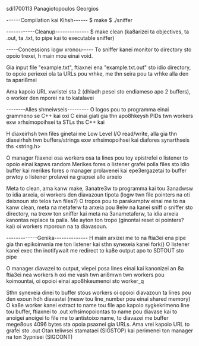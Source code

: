 sdi1700113 Panagiotopoulos Georgios

------Compilation kai Klhsh------
$ make
$ ./sniffer

------------Cleanup--------------
$ make clean (ka8arizei ta objectives, ta .out, ta .txt, to pipe kai to executable sniffer)


-----Concessions logw xronou-----
To sniffer kanei monitor to directory sto opoio trexei, h main mou einai void.

Gia input file "example.txt", ftiaxnei ena "example.txt.out" sto idio directory, 
    to opoio periexei ola ta URLs pou vrhke, me thn seira pou ta vrhke alla den ta apari8mei

Ama kapoio URL xwristei sta 2 (dhladh pesei sto endiameso apo 2 buffers), o worker den mporei na to katalavei

--------Alles shmeiwseis---------
O logos pou  to programma einai grammeno se C++ kai oxi C einai giati 
    gia thn apo8hkeysh PIDs twn workers exw xrhsimopoihsei ta STLs ths C++ <vector> kai <queue>

H diaxeirhsh twn files ginetai me Low Level I/O read/write, alla gia thn diaxeirhsh twn buffers/strings 
    exw xrhsimopoihsei kai diafores synarthseis ths <string.h>

O manager ftiaxnei osa workers osa ta lines pou toy epistrefei o listener to opoio einai kapws random
Merikes fores o listener grafei polla files sto idio buffer kai
merikes fores o manager prolavenei kai epe3ergazetai to buffer prwtoy o listener prolavei na grapsei allo arxeio

Meta to clean, ama kanw make, 3anatre3w to programma kai tou 3anadwsw to idia arxeia, 
oi workers den diavazoun tipota (logw twn file pointers na oti deixnoun sto telos twn files?)
O tropos pou to parakamptw einai me to na kanw clean, meta na metaferw ta arxeia pou 8elw na kanei sniff o sniffer sto directory, 
na trexw ton sniffer kai meta na 3anametaferw, ta idia arxeia kanontas replace ta palia.
Me ayton ton tropo (ginontai reset oi pointers? kai) oi workers mporoun na ta diavasoun.


-------------Genika--------------
H main arxizei me to na ftia3ei ena pipe gia thn epikoinwnia me ton listener kai sthn synexeia kanei fork()
O listener kanei exec thn inotifywait me redirect to ka8e output apo to SDTOUT sto pipe

O manager diavazei to output, vlepei posa lines einai kai kanonizei an 8a ftia3ei nea workers h oxi
me vash twn ari8mwn twn workers pou koimountai, oi opoioi einai apo8hkeumenoi sto worker_q

Sthn synexeia dinei to buffer stous workers oi opoioi diavazoun ta lines pou den exoun hdh diavastei 
(mesw tou line_number pou einai shared memory)
O ka8e worker kanei extract to name tou file apo kapoio sygkekrimeno line tou buffer,
ftiaxnei to .out xrhsimopoiontas to name pou diavase kai to anoigei
anoigei to file me to antistoixo name,
to diavazei me buffer mege8ous 4096 bytes sta opoia psaxnei gia URLs.
Ama vrei kapoio URL to grafei sto .out
Otan teliwsei stamataei (SIGSTOP) kai perimenei ton manager na ton 3ypnisei (SIGCONT)

